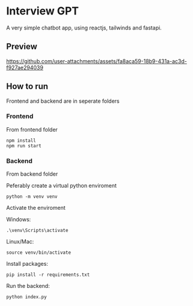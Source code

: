 
# Interview GPT

A very simple chatbot app, using reactjs, tailwinds and fastapi.


## Preview



https://github.com/user-attachments/assets/fa8aca59-18b9-431a-ac3d-f927ae294039



## How to run

Frontend and backend are in seperate folders

### Frontend

From frontend folder

    npm install
    npm run start

### Backend

From backend folder

Peferably create a virtual python enviroment

    python -m venv venv

Activate the enviroment 

Windows: 

    .\venv\Scripts\activate

Linux/Mac:

    source venv/bin/activate

Install packages:

    pip install -r requirements.txt

Run the backend:

    python index.py







